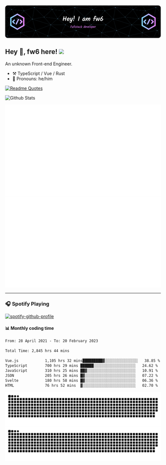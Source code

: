 ![Header](github-header-image.png)

## Hey 👋, fw6 here! <img src="https://github.githubassets.com/images/mona-whisper.gif" height="24" />


An unknown Front-end Engineer.

-   :hammer_and_pick: TypeScript / Vue / Rust
-   :man: Pronouns: he/him


[![Readme Quotes](https://quotes-github-readme.vercel.app/api?type=horizontal&theme=algolia)](https://github.com/piyushsuthar/github-readme-quotes)



![Github Stats](https://github-readme-stats.vercel.app/api?username=fw6&bg_color=30,e96443,904e95&title_color=fff&text_color=fff)

![](https://raw.githubusercontent.com/fw6/github-stats-transparent/output/generated/overview.svg)
![](https://raw.githubusercontent.com/fw6/github-stats-transparent/output/generated/languages.svg)


---

### 🎧 Spotify Playing

<!-- ![spotify-github-profile](/img/default.svg) -->

[![spotify-github-profile](https://spotify-github-profile.vercel.app/api/view?uid=r6wn4hdvypv0lkzyrj0e0pjct&cover_image=true&theme=default&bar_color=53b14f&bar_color_cover=true)](https://github.com/kittinan/spotify-github-profile)
#### :bar_chart: Monthly coding time

<!--START_SECTION:waka-->

```text
From: 28 April 2021 - To: 20 February 2023

Total Time: 2,845 hrs 44 mins

Vue.js            1,105 hrs 32 mins█████████▓░░░░░░░░░░░░░░░   38.85 %
TypeScript        700 hrs 29 mins ██████░░░░░░░░░░░░░░░░░░░   24.62 %
JavaScript        310 hrs 25 mins ██▓░░░░░░░░░░░░░░░░░░░░░░   10.91 %
JSON              205 hrs 26 mins █▓░░░░░░░░░░░░░░░░░░░░░░░   07.22 %
Svelte            180 hrs 58 mins █▓░░░░░░░░░░░░░░░░░░░░░░░   06.36 %
HTML              76 hrs 52 mins  ▓░░░░░░░░░░░░░░░░░░░░░░░░   02.70 %
```

<!--END_SECTION:waka-->




![github contribution grid snake animation](https://raw.githubusercontent.com/platane/platane/output/github-contribution-grid-snake-dark.svg#gh-dark-mode-only)![github contribution grid snake animation](https://raw.githubusercontent.com/platane/platane/output/github-contribution-grid-snake.svg#gh-light-mode-only)

